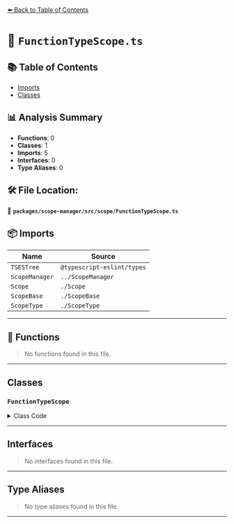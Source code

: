 [⬅️ Back to Table of Contents](../../../../index.md)

# 📄 `FunctionTypeScope.ts`

## 📚 Table of Contents

- [Imports](#imports)
- [Classes](#classes)

## 📊 Analysis Summary

- **Functions**: 0
- **Classes**: 1
- **Imports**: 5
- **Interfaces**: 0
- **Type Aliases**: 0

## 🛠️ File Location:
📂 **`packages/scope-manager/src/scope/FunctionTypeScope.ts`**

## 📦 Imports

| Name | Source |
|------|--------|
| `TSESTree` | `@typescript-eslint/types` |
| `ScopeManager` | `../ScopeManager` |
| `Scope` | `./Scope` |
| `ScopeBase` | `./ScopeBase` |
| `ScopeType` | `./ScopeType` |


---

## 🔧 Functions

> No functions found in this file.


---

## Classes

### `FunctionTypeScope`

<details><summary>Class Code</summary>

```ts
export class FunctionTypeScope extends ScopeBase<
  ScopeType.functionType,
  | TSESTree.TSCallSignatureDeclaration
  | TSESTree.TSConstructorType
  | TSESTree.TSConstructSignatureDeclaration
  | TSESTree.TSFunctionType
  | TSESTree.TSMethodSignature,
  Scope
> {
  constructor(
    scopeManager: ScopeManager,
    upperScope: FunctionTypeScope['upper'],
    block: FunctionTypeScope['block'],
  ) {
    super(scopeManager, ScopeType.functionType, upperScope, block, false);
  }
}
```
</details>


---

## Interfaces

> No interfaces found in this file.


---

## Type Aliases

> No type aliases found in this file.


---